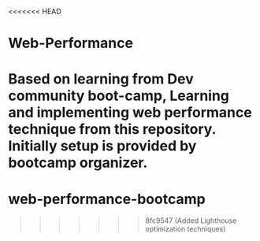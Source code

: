 <<<<<<< HEAD
# Web-Performance
Based on learning from Dev community boot-camp, Learning and implementing web performance technique from this repository. Initially setup is provided by bootcamp organizer.  
=======
# web-performance-bootcamp
>>>>>>> 8fc9547 (Added Lighthouse optimization techniques)
